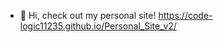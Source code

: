 - 👋 Hi, check out my personal site!  https://code-logic11235.github.io/Personal_Site_v2/
<!---
code-logic11235/code-logic11235 is a ✨ special ✨ repository because its `README.md` (this file) appears on your GitHub profile.
You can click the Preview link to take a look at your changes.
--->
